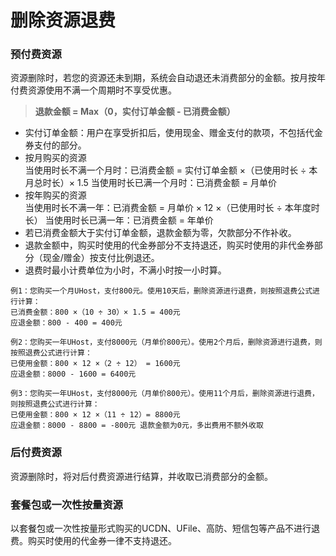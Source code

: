 # 删除资源退费

### 预付费资源 
资源删除时，若您的资源还未到期，系统会自动退还未消费部分的金额。按月按年付费资源使用不满一个周期时不享受优惠。

> **退款金额 = Max（0，实付订单金额 - 已消费金额）**

* 实付订单金额：用户在享受折扣后，使用现金、赠金支付的款项，不包括代金券支付的部分。
* 按月购买的资源 <br>
  当使用时长不满一个月时：已消费金额 = 实付订单金额 ×（已使用时长 ÷ 本月总时长）× 1.5
  当使用时长已满一个月时：已消费金额 = 月单价
* 按年购买的资源 <br>
  当使用时长不满一年：已消费金额 = 月单价 × 12 ×（已使用时长 ÷ 本年度时长）
  当使用时长已满一年：已消费金额 = 年单价
* 若已消费金额大于实付订单金额，退款金额为零，欠款部分不作补收。 
* 退款金额中，购买时使用的代金券部分不支持退还，购买时使用的非代金券部分（现金/赠金）按支付比例退还。
* 退费时最小计费单位为小时，不满小时按一小时算。

```
例1：您购买一个月UHost，支付800元。使用10天后，删除资源进行退费，则按照退费公式进行计算：
已消费金额：800 ×（10 ÷ 30）× 1.5 = 400元
应退金额：800 - 400 = 400元
```
```
例2：您购买一年UHost，支付8000元（月单价800元）。使用2个月后，删除资源进行退费，则按照退费公式进行计算：
已使用金额：800 × 12 ×（2 ÷ 12） = 1600元
应退金额：8000 - 1600 = 6400元
```
```
例3：您购买一年UHost，支付8000元（月单价800元）。使用11个月后，删除资源进行退费，则按照退费公式进行计算：
已使用金额：800 × 12 ×（11 ÷ 12）= 8800元
应退金额：8000 - 8800 = -800元 退款金额为0元，多出费用不额外收取
```

### 后付费资源 
资源删除时，将对后付费资源进行结算，并收取已消费部分的金额。

### 套餐包或一次性按量资源
以套餐包或一次性按量形式购买的UCDN、UFile、高防、短信包等产品不进行退费。购买时使用的代金券一律不支持退还。
